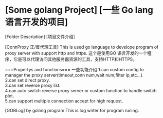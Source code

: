 # [Some golang Project]  [一些 Go lang 语言开发的项目]

[Folder Description]  [项目文件介绍]

[ConnProxy 正/反代理工具] 
This is used go language to develope program of proxy server with support http and https. 
这个是使用GO 语言开发的一个程序，它是可以代理访问其他服务器资源的工具，支持HTTP和HTTPS。

===Propertys and functions===   一些功能介绍
1.can custom config to manager the proxy server(timeout,conn num,wait num,filter ip,etc...).  
2.can set direct proxy.  
3.can set reverse proxy list.  
4.can auto switch reverse proxy server or custom function to handle switch plot.  
5.can support multiple connection accept for high request.


[GOBLog]  by golang program
This is log writer for program runing.
